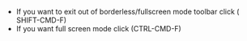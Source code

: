 ---
---
* If you want to exit out of borderless/fullscreen mode toolbar click ( SHIFT-CMD-F)
* If you want full screen mode click (CTRL-CMD-F)
